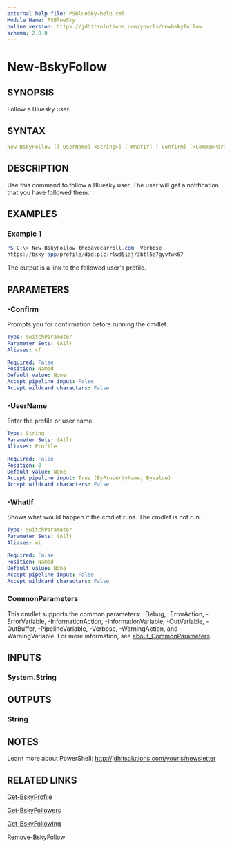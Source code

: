 ```yaml
---
external help file: PSBlueSky-help.xml
Module Name: PSBlueSky
online version: https://jdhitsolutions.com/yourls/newbskyfollow
schema: 2.0.0
---
```


# New-BskyFollow

## SYNOPSIS

Follow a Bluesky user.

## SYNTAX

```yaml
New-BskyFollow [[-UserName] <String>] [-WhatIf] [-Confirm] [<CommonParameters>]
```

## DESCRIPTION

Use this command to follow a Bluesky user. The user will get a notification that you have followed them.

## EXAMPLES

### Example 1

```powershell
PS C:\> New-BskyFollow thedavecarroll.com -Verbose
https://bsky.app/profile/did:plc:rlwd5iajr3btl5e7gyvfwk67
```

The output is a link to the followed user's profile.

## PARAMETERS

### -Confirm

Prompts you for confirmation before running the cmdlet.

```yaml
Type: SwitchParameter
Parameter Sets: (All)
Aliases: cf

Required: False
Position: Named
Default value: None
Accept pipeline input: False
Accept wildcard characters: False
```

### -UserName

Enter the profile or user name.

```yaml
Type: String
Parameter Sets: (All)
Aliases: Profile

Required: False
Position: 0
Default value: None
Accept pipeline input: True (ByPropertyName, ByValue)
Accept wildcard characters: False
```

### -WhatIf

Shows what would happen if the cmdlet runs.
The cmdlet is not run.

```yaml
Type: SwitchParameter
Parameter Sets: (All)
Aliases: wi

Required: False
Position: Named
Default value: None
Accept pipeline input: False
Accept wildcard characters: False
```

### CommonParameters

This cmdlet supports the common parameters: -Debug, -ErrorAction, -ErrorVariable, -InformationAction, -InformationVariable, -OutVariable, -OutBuffer, -PipelineVariable, -Verbose, -WarningAction, and -WarningVariable. For more information, see [about_CommonParameters](http://go.microsoft.com/fwlink/?LinkID=113216).

## INPUTS

### System.String

## OUTPUTS

### String

## NOTES

Learn more about PowerShell: http://jdhitsolutions.com/yourls/newsletter

## RELATED LINKS

[Get-BskyProfile](Get-BskyProfile.md)

[Get-BskyFollowers](Get-BskyFollowers.md)

[Get-BskyFollowing](Get-BskyFollowing.md)

[Remove-BskyFollow](Remove-BskyFollow.md)
